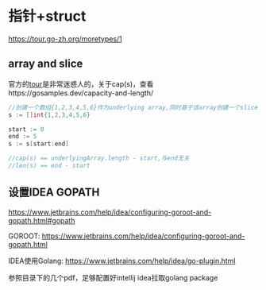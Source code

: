 # 指针+struct

https://tour.go-zh.org/moretypes/1

## array and slice

官方的[tour](https://tour.go-zh.org/moretypes/11)是非常迷惑人的，关于cap(s)，查看https://gosamples.dev/capacity-and-length/

```go
//创建一个数组{1,2,3,4,5,6}作为underlying array,同时基于该array创建一个slice
s := []int{1,2,3,4,5,6}

start := 0
end := 5
s := s[start:end]

//cap(s) == underlyingArray.length - start,与end无关
//len(s) == end - start
```

## 设置IDEA GOPATH

https://www.jetbrains.com/help/idea/configuring-goroot-and-gopath.html#gopath

GOROOT: https://www.jetbrains.com/help/idea/configuring-goroot-and-gopath.html

IDEA使用Golang: https://www.jetbrains.com/help/idea/go-plugin.html

参照目录下的几个pdf，足够配置好intellij idea拉取golang package
